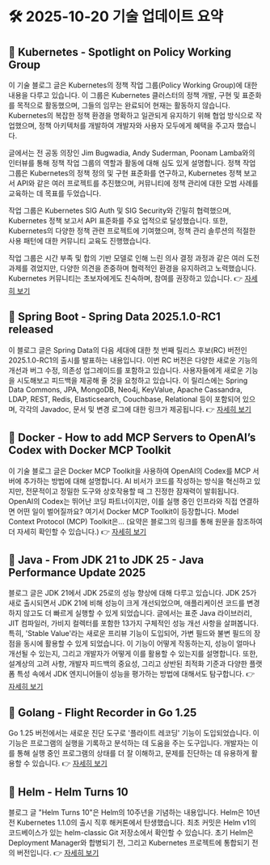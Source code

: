 # 🛠️ 2025-10-20 기술 업데이트 요약

## 🔹 Kubernetes - Spotlight on Policy Working Group
이 기술 블로그 글은 Kubernetes의 정책 작업 그룹(Policy Working Group)에 대한 내용을 다루고 있습니다. 이 그룹은 Kubernetes 클러스터의 정책 개발, 구현 및 표준화를 목적으로 활동했으며, 그들의 임무는 완료되어 현재는 활동하지 않습니다. Kubernetes의 복잡한 정책 환경을 명확하고 일관되게 유지하기 위해 협업 방식으로 작업했으며, 정책 아키텍처를 개발하여 개발자와 사용자 모두에게 혜택을 주고자 했습니다.

글에서는 전 공동 의장인 Jim Bugwadia, Andy Suderman, Poonam Lamba와의 인터뷰를 통해 정책 작업 그룹의 역할과 활동에 대해 심도 있게 설명합니다. 정책 작업 그룹은 Kubernetes의 정책 정의 및 구현 표준화를 연구하고, Kubernetes 정책 보고서 API와 같은 여러 프로젝트를 추진했으며, 커뮤니티에 정책 관리에 대한 모범 사례를 교육하는 데 목표를 두었습니다.

작업 그룹은 Kubernetes SIG Auth 및 SIG Security와 긴밀히 협력했으며, Kubernetes 정책 보고서 API 표준화를 주요 업적으로 달성했습니다. 또한, Kubernetes의 다양한 정책 관련 프로젝트에 기여했으며, 정책 관리 솔루션의 적절한 사용 패턴에 대한 커뮤니티 교육도 진행했습니다.

작업 그룹은 시간 부족 및 합의 기반 모델로 인해 느린 의사 결정 과정과 같은 여러 도전 과제를 겪었지만, 다양한 의견을 존중하며 협력적인 환경을 유지하려고 노력했습니다. Kubernetes 커뮤니티는 초보자에게도 친숙하며, 참여를 권장하고 있습니다.
👉 [자세히 보기](https://kubernetes.io/blog/2025/10/18/wg-policy-spotlight-2025/)

## 🔹 Spring Boot - Spring Data 2025.1.0-RC1 released
이 블로그 글은 Spring Data의 다음 세대에 대한 첫 번째 릴리스 후보(RC) 버전인 2025.1.0-RC1의 출시를 발표하는 내용입니다. 이번 RC 버전은 다양한 새로운 기능의 개선과 버그 수정, 의존성 업그레이드를 포함하고 있습니다. 사용자들에게 새로운 기능을 시도해보고 피드백을 제공해 줄 것을 요청하고 있습니다. 이 릴리스에는 Spring Data Commons, JPA, MongoDB, Neo4j, KeyValue, Apache Cassandra, LDAP, REST, Redis, Elasticsearch, Couchbase, Relational 등이 포함되어 있으며, 각각의 Javadoc, 문서 및 변경 로그에 대한 링크가 제공됩니다.
👉 [자세히 보기](https://spring.io/blog/2025/10/17/spring-data-2025-1-0-RC1-released)

## 🔹 Docker - How to add MCP Servers to OpenAI’s Codex with Docker MCP Toolkit
이 기술 블로그 글은 Docker MCP Toolkit을 사용하여 OpenAI의 Codex를 MCP 서버에 추가하는 방법에 대해 설명합니다. AI 비서가 코드를 작성하는 방식을 혁신하고 있지만, 전문적이고 정밀한 도구와 상호작용할 때 그 진정한 잠재력이 발휘됩니다. OpenAI의 Codex는 뛰어난 코딩 파트너이지만, 이를 실행 중인 인프라와 직접 연결하면 어떤 일이 벌어질까요? 여기서 Docker MCP Toolkit이 등장합니다. Model Context Protocol (MCP) Toolkit은... (요약은 블로그의 링크를 통해 원문을 참조하여 더 자세히 확인할 수 있습니다.)
👉 [자세히 보기](https://www.docker.com/blog/connect-codex-to-mcp-servers-mcp-toolkit/)

## 🔹 Java - From JDK 21 to JDK 25 - Java Performance Update 2025
블로그 글은 JDK 21에서 JDK 25로의 성능 향상에 대해 다루고 있습니다. JDK 25가 새로 출시되면서 JDK 21에 비해 성능이 크게 개선되었으며, 애플리케이션 코드를 변경하지 않고도 더 빠르게 실행할 수 있게 되었습니다. 글에서는 표준 Java 라이브러리, JIT 컴파일러, 가비지 컬렉터를 포함한 13가지 구체적인 성능 개선 사항을 살펴봅니다. 특히, 'Stable Value'라는 새로운 프리뷰 기능이 도입되어, 가변 필드와 불변 필드의 장점을 동시에 활용할 수 있게 되었습니다. 이 기능이 어떻게 작동하는지, 성능이 얼마나 개선될 수 있는지, 그리고 개발자가 어떻게 이를 활용할 수 있는지를 설명합니다. 또한, 설계상의 고려 사항, 개발자 피드백의 중요성, 그리고 상반된 최적화 기준과 다양한 플랫폼 특성 속에서 JDK 엔지니어들이 성능을 평가하는 방법에 대해서도 탐구합니다.
👉 [자세히 보기](https://inside.java/2025/10/18/devoxxbelgium-java-performance-update/)

## 🔹 Golang - Flight Recorder in Go 1.25
Go 1.25 버전에서는 새로운 진단 도구로 '플라이트 레코딩' 기능이 도입되었습니다. 이 기능은 프로그램의 실행을 기록하고 분석하는 데 도움을 주는 도구입니다. 개발자는 이를 통해 실행 중인 프로그램의 상태를 더 잘 이해하고, 문제를 진단하는 데 유용하게 활용할 수 있습니다.
👉 [자세히 보기](https://go.dev/blog/flight-recorder)

## 🔹 Helm - Helm Turns 10
블로그 글 "Helm Turns 10"은 Helm의 10주년을 기념하는 내용입니다. Helm은 10년 전 Kubernetes 1.1.0의 출시 직후 해커톤에서 탄생했습니다. 최초 커밋은 Helm v1의 코드베이스가 있는 helm-classic Git 저장소에서 확인할 수 있습니다. 초기 Helm은 Deployment Manager와 합병되기 전, 그리고 Kubernetes 프로젝트에 통합되기 전의 버전입니다.
👉 [자세히 보기](https://helm.sh/blog/helm-turns-ten/)

